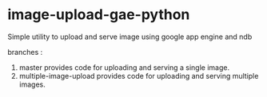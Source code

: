 image-upload-gae-python
=======================

Simple utility to upload and serve image using google app engine and ndb

branches :

1. master provides code for uploading and serving a single image.
2. multiple-image-upload provides code for uploading and serving multiple images.


